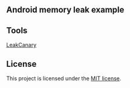## Android memory leak example

## Tools
[LeakCanary](https://github.com/square/leakcanary)

## License

This project is licensed under the [MIT license](LICENSE).